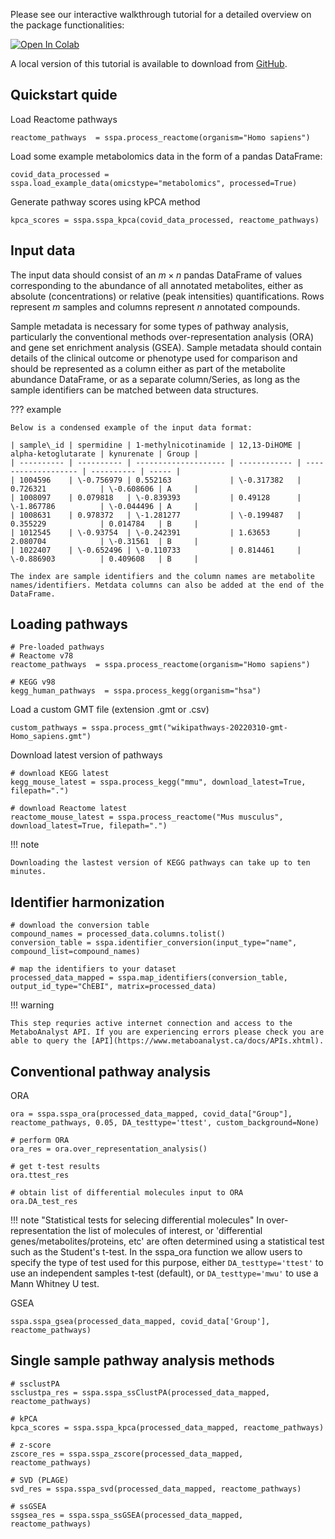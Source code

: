 
Please see our interactive walkthrough tutorial for a detailed overview on the package functionalities:

[![Open In Colab](https://colab.research.google.com/assets/colab-badge.svg)](https://colab.research.google.com/drive/1X_ZBjXYxBVv43LcArRv2aB2HJkUp8A4x?usp=sharing)

A local version of this tutorial is available to download from [GitHub](https://github.com/cwieder/py-ssPA/blob/main/sspa_walkthrough_local.ipynb).

## Quickstart quide

Load Reactome pathways
```
reactome_pathways  = sspa.process_reactome(organism="Homo sapiens")
```

Load some example metabolomics data in the form of a pandas DataFrame:

```
covid_data_processed = sspa.load_example_data(omicstype="metabolomics", processed=True)
```

Generate pathway scores using kPCA method

```
kpca_scores = sspa.sspa_kpca(covid_data_processed, reactome_pathways)
```

## Input data
The input data should consist of an $m×n$ pandas DataFrame of values corresponding to the abundance of all annotated metabolites, either as absolute (concentrations) or relative (peak intensities) quantifications. Rows represent $m$ samples and columns represent $n$ annotated compounds. 

Sample metadata is necessary for some types of pathway analysis, particularly the conventional methods over-representation analysis (ORA) and gene set enrichment analysis (GSEA). Sample metadata should contain details of the clinical outcome or phenotype used for comparison and should be represented as a column either as part of the metabolite abundance DataFrame, or as a separate column/Series, as long as the sample identifiers can be matched between data structures. 

??? example

    Below is a condensed example of the input data format:

    | sample\_id | spermidine | 1-methylnicotinamide | 12,13-DiHOME | alpha-ketoglutarate | kynurenate | Group |
    | ---------- | ---------- | -------------------- | ------------ | ------------------- | ---------- | ----- |
    | 1004596    | \-0.756979 | 0.552163             | \-0.317382   | 0.726321            | \-0.608606 | A     |
    | 1008097    | 0.079818   | \-0.839393           | 0.49128      | \-1.867786          | \-0.044496 | A     |
    | 1008631    | 0.978372   | \-1.281277           | \-0.199487   | 0.355229            | 0.014784   | B     |
    | 1012545    | \-0.93754  | \-0.242391           | 1.63653      | 2.080704            | \-0.31561  | B     |
    | 1022407    | \-0.652496 | \-0.110733           | 0.814461     | \-0.886903          | 0.409608   | B     |

    The index are sample identifiers and the column names are metabolite names/identifiers. Metdata columns can also be added at the end of the DataFrame.

## Loading pathways 
```
# Pre-loaded pathways
# Reactome v78
reactome_pathways  = sspa.process_reactome(organism="Homo sapiens")

# KEGG v98
kegg_human_pathways  = sspa.process_kegg(organism="hsa")
```

Load a custom GMT file (extension .gmt or .csv)
```
custom_pathways = sspa.process_gmt("wikipathways-20220310-gmt-Homo_sapiens.gmt")
```

Download latest version of pathways
```
# download KEGG latest
kegg_mouse_latest = sspa.process_kegg("mmu", download_latest=True, filepath=".")

# download Reactome latest
reactome_mouse_latest = sspa.process_reactome("Mus musculus", download_latest=True, filepath=".")
```

!!! note

    Downloading the lastest version of KEGG pathways can take up to ten minutes. 

## Identifier harmonization 
```
# download the conversion table
compound_names = processed_data.columns.tolist()
conversion_table = sspa.identifier_conversion(input_type="name", compound_list=compound_names)

# map the identifiers to your dataset
processed_data_mapped = sspa.map_identifiers(conversion_table, output_id_type="ChEBI", matrix=processed_data)
```

!!! warning

    This step requries active internet connection and access to the MetaboAnalyst API. If you are experiencing errors please check you are able to query the [API](https://www.metaboanalyst.ca/docs/APIs.xhtml).

## Conventional pathway analysis
ORA
```
ora = sspa.sspa_ora(processed_data_mapped, covid_data["Group"], reactome_pathways, 0.05, DA_testtype='ttest', custom_background=None)

# perform ORA 
ora_res = ora.over_representation_analysis()

# get t-test results
ora.ttest_res

# obtain list of differential molecules input to ORA
ora.DA_test_res
```

!!! note "Statistical tests for selecing differential molecules"
    In over-representation the list of molecules of interest, or 'differential genes/metabolites/proteins, etc' are often determined using a statistical test such as the Student's t-test. In the sspa_ora function we allow users to specify the type of test used for this purpose, either `DA_testtype='ttest'` to use an independent samples t-test (default), or `DA_testtype='mwu'` to use a Mann Whitney U test. 

GSEA
```
sspa.sspa_gsea(processed_data_mapped, covid_data['Group'], reactome_pathways)
```

## Single sample pathway analysis methods
```
# ssclustPA
ssclustpa_res = sspa.sspa_ssClustPA(processed_data_mapped, reactome_pathways)

# kPCA
kpca_scores = sspa.sspa_kpca(processed_data_mapped, reactome_pathways)

# z-score
zscore_res = sspa.sspa_zscore(processed_data_mapped, reactome_pathways)

# SVD (PLAGE)
svd_res = sspa.sspa_svd(processed_data_mapped, reactome_pathways)

# ssGSEA
ssgsea_res = sspa.sspa_ssGSEA(processed_data_mapped, reactome_pathways)
```
